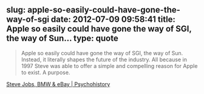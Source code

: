 slug: apple-so-easily-could-have-gone-the-way-of-sgi
date: 2012-07-09 09:58:41
title: Apple so easily could have gone the way of SGI, the way of Sun...
type: quote
---

> Apple so easily could have gone the way of SGI, the way of Sun. Instead, it literally shapes the future of the industry. All because in 1997 Steve was able to offer a simple and compelling reason for Apple to exist. A purpose.

[Steve Jobs, BMW & eBay | Psychohistory](http://blog.adamnash.com/2011/10/10/steve-jobs-bmw-ebay/)
